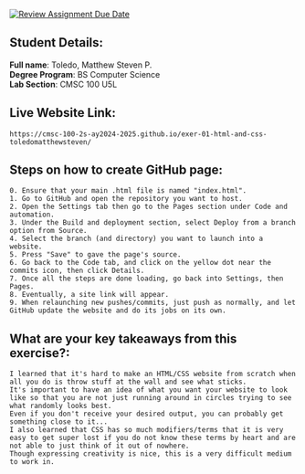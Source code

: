 [![Review Assignment Due Date](https://classroom.github.com/assets/deadline-readme-button-22041afd0340ce965d47ae6ef1cefeee28c7c493a6346c4f15d667ab976d596c.svg)](https://classroom.github.com/a/hMVHYWFS)

## Student Details:
<b>Full name</b>: Toledo, Matthew Steven P. <br>
<b>Degree Program</b>: BS Computer Science <br>
<b>Lab Section</b>: CMSC 100 U5L <br>

## Live Website Link:
    https://cmsc-100-2s-ay2024-2025.github.io/exer-01-html-and-css-toledomatthewsteven/

## Steps on how to create GitHub page:
    0. Ensure that your main .html file is named "index.html".
    1. Go to GitHub and open the repository you want to host.
    2. Open the Settings tab then go to the Pages section under Code and automation.
    3. Under the Build and deployment section, select Deploy from a branch option from Source.
    4. Select the branch (and directory) you want to launch into a website.
    5. Press "Save" to gave the page's source.
    6. Go back to the Code tab, and click on the yellow dot near the commits icon, then click Details. 
    7. Once all the steps are done loading, go back into Settings, then Pages.
    8. Eventually, a site link will appear.
    9. When relaunching new pushes/commits, just push as normally, and let GitHub update the website and do its jobs on its own.
 
## What are your key takeaways from this exercise?:
    I learned that it's hard to make an HTML/CSS website from scratch when all you do is throw stuff at the wall and see what sticks.
    It's important to have an idea of what you want your website to look like so that you are not just running around in circles trying to see what randomly looks best.
    Even if you don't receive your desired output, you can probably get something close to it... 
    I also learned that CSS has so much modifiers/terms that it is very easy to get super lost if you do not know these terms by heart and are not able to just think of it out of nowhere.
    Though expressing creativity is nice, this is a very difficult medium to work in.
